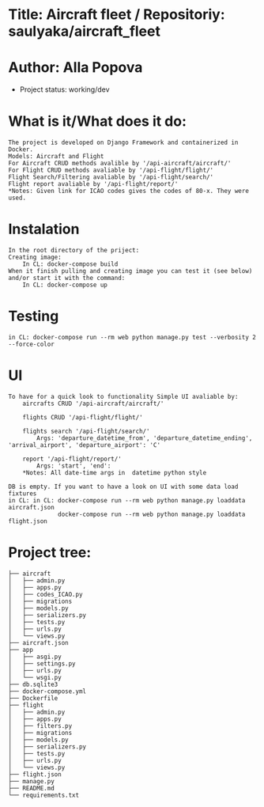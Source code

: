 # Title: Aircraft fleet / Repositoriy: saulyaka/aircraft_fleet
# Author: Alla Popova

* Project status: working/dev

# What is it/What does it do:
    The project is developed on Django Framework and containerized in Docker.
    Models: Aircraft and Flight
    For Aircraft CRUD methods avalible by '/api-aircraft/aircraft/'
    For Flight CRUD methods avaliable by '/api-flight/flight/'
    Flight Search/Filtering avaliable by '/api-flight/search/'
    Flight report avaliable by '/api-flight/report/'
    *Notes: Given link for ICAO codes gives the codes of 80-x. They were used.

 
# Instalation
    In the root directory of the priject:
    Creating image:
        In CL: docker-compose build
    When it finish pulling and creating image you can test it (see below) and/or start it with the command:
        In CL: docker-compose up

# Testing
    in CL: docker-compose run --rm web python manage.py test --verbosity 2 --force-color

# UI
    To have for a quick look to functionality Simple UI avaliable by:
        aircrafts CRUD '/api-aircraft/aircraft/'

        flights CRUD '/api-flight/flight/'

        flights search '/api-flight/search/'
            Args: 'departure_datetime_from', 'departure_datetime_ending', 'arrival_airport', 'departure_airport': 'C'
        
        report '/api-flight/report/'
            Args: 'start', 'end':
        *Notes: All date-time args in  datetime python style

    DB is empty. If you want to have a look on UI with some data load fixtures
    in CL: in CL: docker-compose run --rm web python manage.py loaddata aircraft.json
                  docker-compose run --rm web python manage.py loaddata flight.json

# Project tree:
    ├── aircraft
    │   ├── admin.py
    │   ├── apps.py
    │   ├── codes_ICAO.py
    │   ├── migrations
    │   ├── models.py
    │   ├── serializers.py
    │   ├── tests.py
    │   ├── urls.py
    │   └── views.py
    ├── aircraft.json
    ├── app
    │   ├── asgi.py
    │   ├── settings.py
    │   ├── urls.py
    │   └── wsgi.py
    ├── db.sqlite3
    ├── docker-compose.yml
    ├── Dockerfile
    ├── flight
    │   ├── admin.py
    │   ├── apps.py
    │   ├── filters.py
    │   ├── migrations
    │   ├── models.py
    │   ├── serializers.py
    │   ├── tests.py
    │   ├── urls.py
    │   └── views.py
    ├── flight.json
    ├── manage.py
    ├── README.md
    └── requirements.txt
